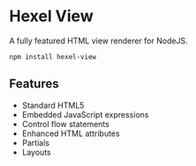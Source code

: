 # Hexel View

A fully featured HTML view renderer for NodeJS.

```
npm install hexel-view
```

## Features

- Standard HTML5
- Embedded JavaScript expressions
- Control flow statements
- Enhanced HTML attributes
- Partials
- Layouts